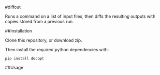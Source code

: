 #diffout

Runs a command on a list of input files, then diffs the resulting outputs with copies stored from a previous run.

##Installation

Clone this repository, or download zip.

Then install the required python dependencies with:

    pip install docopt

##Usage
